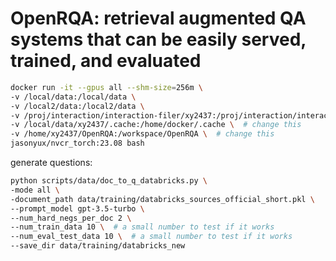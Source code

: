 # OpenRQA: retrieval augmented QA systems that can be easily served, trained, and evaluated

```bash
docker run -it --gpus all --shm-size=256m \
-v /local/data:/local/data \
-v /local2/data:/local2/data \
-v /proj/interaction/interaction-filer/xy2437:/proj/interaction/interaction-filer/xy2437 \  # change this
-v /local/data/xy2437/.cache:/home/docker/.cache \  # change this
-v /home/xy2437/OpenRQA:/workspace/OpenRQA \  # change this
jasonyux/nvcr_torch:23.08 bash
```

generate questions:
```bash
python scripts/data/doc_to_q_databricks.py \
-mode all \
-document_path data/training/databricks_sources_official_short.pkl \
--prompt_model gpt-3.5-turbo \
--num_hard_negs_per_doc 2 \
--num_train_data 10 \  # a small number to test if it works
--num_eval_test_data 10 \  # a small number to test if it works
--save_dir data/training/databricks_new
```
